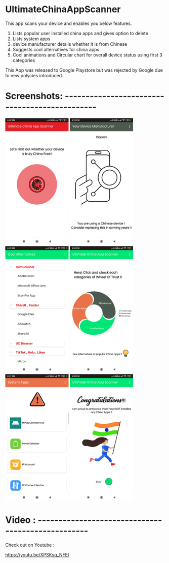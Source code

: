 # UltimateChinaAppScanner

This app scans your device and enables you below features.

1. Lists popular user installed china apps and gives option to delete
2. Lists system apps
3. device manufacturer details whether it is from Chinese
4. Suggests cool alternatives for china apps
5. Cool animations and Circular chart for overall device status using first 3 categories

This App was released to Google Playstore but was rejected by Google due to new polycies introduced.

# Screenshots: ----------------------------------------------

<img width="200" alt="portfolio_view" src="app/Images/HomeScreen.jpg">
<img width="200" alt="portfolio_view"src="app/Images/DeviceInfo.jpg">
<img width="200" alt="portfolio_view"src="app/Images/Alternatives.jpg">
<img width="200" alt="portfolio_view"src="app/Images/ScanResult.jpg">
<img width="200" alt="portfolio_view"src="app/Images/SystemApps.jpg">
<img width="200" alt="portfolio_view"src="app/Images/NoChinaApps.jpg">

# Video : --------------------------------------------------

Check out on Youtube : 

https://youtu.be/XPSKsq_NFEI



